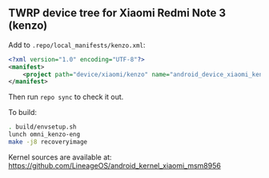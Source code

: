 ## TWRP device tree for Xiaomi Redmi Note 3 (kenzo)

Add to `.repo/local_manifests/kenzo.xml`:

```xml
<?xml version="1.0" encoding="UTF-8"?>
<manifest>
	<project path="device/xiaomi/kenzo" name="android_device_xiaomi_kenzo" remote="TeamWin" revision="android-7.1" />
</manifest>
```

Then run `repo sync` to check it out.

To build:

```sh
. build/envsetup.sh
lunch omni_kenzo-eng
make -j8 recoveryimage
```

Kernel sources are available at: https://github.com/LineageOS/android_kernel_xiaomi_msm8956

